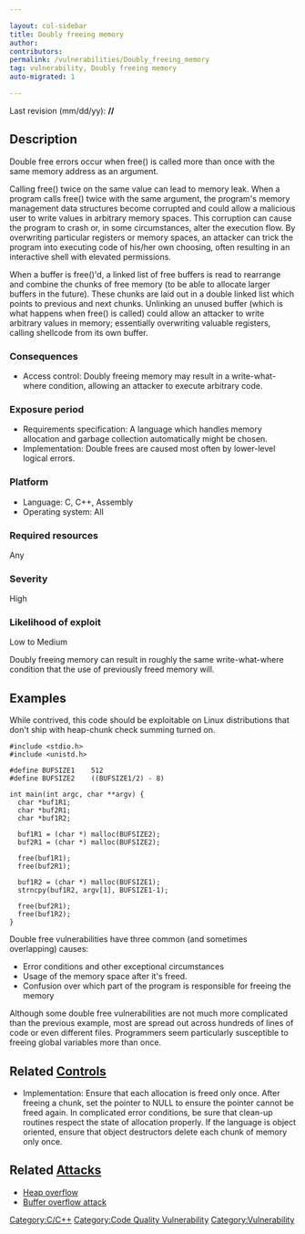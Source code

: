 ```yaml
---

layout: col-sidebar
title: Doubly freeing memory
author: 
contributors: 
permalink: /vulnerabilities/Doubly_freeing_memory
tag: vulnerability, Doubly freeing memory
auto-migrated: 1

---
```


Last revision (mm/dd/yy): **//**

## Description

Double free errors occur when free() is called more than once with the
same memory address as an argument.

Calling free() twice on the same value can lead to memory leak. When a
program calls free() twice with the same argument, the program's memory
management data structures become corrupted and could allow a malicious
user to write values in arbitrary memory spaces. This corruption can
cause the program to crash or, in some circumstances, alter the
execution flow. By overwriting particular registers or memory spaces, an
attacker can trick the program into executing code of his/her own
choosing, often resulting in an interactive shell with elevated
permissions.

When a buffer is free()'d, a linked list of free buffers is read to
rearrange and combine the chunks of free memory (to be able to allocate
larger buffers in the future). These chunks are laid out in a double
linked list which points to previous and next chunks. Unlinking an
unused buffer (which is what happens when free() is called) could allow
an attacker to write arbitrary values in memory; essentially overwriting
valuable registers, calling shellcode from its own buffer.

### Consequences

  - Access control: Doubly freeing memory may result in a
    write-what-where condition, allowing an attacker to execute
    arbitrary code.

### Exposure period

  - Requirements specification: A language which handles memory
    allocation and garbage collection automatically might be chosen.
  - Implementation: Double frees are caused most often by lower-level
    logical errors.

### Platform

  - Language: C, C++, Assembly
  - Operating system: All

### Required resources

Any

### Severity

High

### Likelihood of exploit

Low to Medium

Doubly freeing memory can result in roughly the same write-what-where
condition that the use of previously freed memory will.

## Examples

While contrived, this code should be exploitable on Linux distributions
that don't ship with heap-chunk check summing turned on.

    #include <stdio.h>
    #include <unistd.h>

    #define BUFSIZE1    512
    #define BUFSIZE2    ((BUFSIZE1/2) - 8)

    int main(int argc, char **argv) {
      char *buf1R1;
      char *buf2R1;
      char *buf1R2;

      buf1R1 = (char *) malloc(BUFSIZE2);
      buf2R1 = (char *) malloc(BUFSIZE2);

      free(buf1R1);
      free(buf2R1);

      buf1R2 = (char *) malloc(BUFSIZE1);
      strncpy(buf1R2, argv[1], BUFSIZE1-1);

      free(buf2R1);
      free(buf1R2);
    }

Double free vulnerabilities have three common (and sometimes
overlapping) causes:

  - Error conditions and other exceptional circumstances
  - Usage of the memory space after it's freed.
  - Confusion over which part of the program is responsible for freeing
    the memory

Although some double free vulnerabilities are not much more complicated
than the previous example, most are spread out across hundreds of lines
of code or even different files. Programmers seem particularly
susceptible to freeing global variables more than once.

## Related [Controls](Controls "wikilink")

  - Implementation: Ensure that each allocation is freed only once.
    After freeing a chunk, set the pointer to NULL to ensure the pointer
    cannot be freed again. In complicated error conditions, be sure that
    clean-up routines respect the state of allocation properly. If the
    language is object oriented, ensure that object destructors delete
    each chunk of memory only once.

## Related [Attacks](Attacks "wikilink")

  - [Heap overflow](Buffer_Overflows#Heap_Overflow "wikilink")
  - [Buffer overflow attack](Buffer_overflow_attack "wikilink")

[Category:C/C++](Category:C/C++ "wikilink") [Category:Code Quality
Vulnerability](Category:Code_Quality_Vulnerability "wikilink")
[Category:Vulnerability](Category:Vulnerability "wikilink")